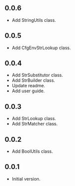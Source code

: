 ## 0.0.6
- Add StringUtils class.

## 0.0.5
- Add CfgEnvStrLookup class.

## 0.0.4
- Add StrSubstitutor class.
- Add StrBuilder class.
- Update readme.
- Add user guide.

## 0.0.3
- Add StrLookup class.
- Add StrMatcher class.

## 0.0.2
- Add BoolUtils class.

## 0.0.1
- Initial version.
